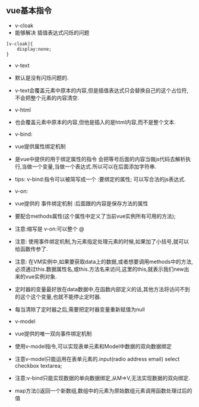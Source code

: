 ## vue基本指令
+ v-cloak 
+ 能够解决 插值表达式闪烁的问题
```
[v-cloak]{
    display:none;
} 
```
+ v-text
+ 默认是没有闪烁问题的.
+ v-text会覆盖元素中原本的内容,但是插值表达式只会替换自己的这个占位符,不会把整个元素的内容清空.

+ v-html
+ 也会覆盖元素中原本的内容,但他是插入的是html内容,而不是整个文本.

+ v-bind:
+ vue提供属性绑定机制
+ 是vue中提供的用于绑定属性的指令 会把等号后面的内容当做js代码去解析执行,当做一个变量,当做一个表达式.所以可以在后面添加字符串.
+ tips: v-bind:指令可以被简写成一个 :要绑定的属性; 可以写合法的js表达式.
  
+ v-on:
+ vue提供的 事件绑定机制 :后面跟的内容是保存方法的属性
+ 要配合methods属性(这个属性中定义了当前vue实例所有可用的方法); 
+ 注意:缩写是 v-on:可以整个 @
+ 注意: 使用事件绑定机制,为元素指定处理元素的时候,如果加了小括号,就可以给函数传参了.

+ 注意: 在VM实例中,如果要获取data上的数据,或者想要调用methods中的方法,必须通过this.数据属性名,或this.方法名来访问,这里的this,就表示我们new出来的vue实例对象.
+ 定时器的变量最好放在data数据中,在函数内部定义的话,其他方法将访问不到的这个这个变量,也就不能停止定时器.
+ 每当清除了定时器之后,需要把定时器变量重新赋值为null


+ v-model 
+ vue提供的唯一双向事件绑定机制
+ 使用v-model指令,可以实现表单元素和Model中数据的双向数据绑定
+ 注意v-model只能运用在表单元素的.input(radio address email) select checkbox textarea;
+ 注意:v-bind只能实现数据的单向数据绑定,从M=>V,无法实现数据的双向绑定.

+ map方法()返回一个新数组,数组中的元素为原始数组元素调用函数处理过后的值


